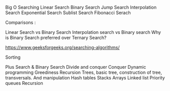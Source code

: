 Big O
Searching
    Linear Search
    Binary Search
    Jump Search
    Interpolation Search
    Exponential Search
    Sublist Search
    Fibonacci Serach


Comparisons :

Linear Search vs Binary Search
Interpolation search vs Binary search
Why is Binary Search preferred over Ternary Search?

https://www.geeksforgeeks.org/searching-algorithms/



Sorting









Plus Search & Binary Search
Divide and conquer
Conquer 
Dynamic programming
Greediness
Recursion
Trees, basic tree, construction of tree, transversals. And manipulation
Hash tables
Stacks
Arrays
Linked list
Priority queues
Recursion



